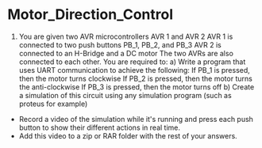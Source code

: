 # Motor_Direction_Control

1. You are given two AVR microcontrollers
AVR 1 and AVR 2
AVR 1 is connected to two push buttons PB_1, PB_2, and PB_3
AVR 2 is connected to an H-Bridge and a DC motor The two AVRs are also connected to each other.
You are required to:
a) Write a program that uses UART communication to achieve the following:
If PB_1 is pressed, then the motor turns clockwise
If PB_2 is pressed, then the motor turns the anti-clockwise
If PB_3 is pressed, then the motor turns off
b) Create a simulation of this circuit using any simulation program (such as proteus for example)
- Record a video of the simulation while it's running and press each push button to show their different actions in real time.
- Add this video to a zip or RAR folder with the rest of your answers.
